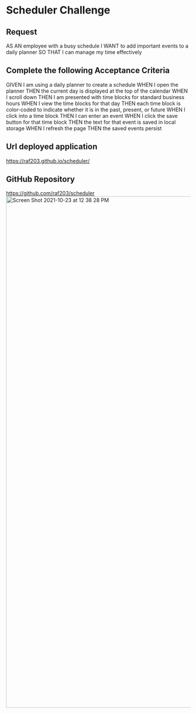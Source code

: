 # Scheduler Challenge

## Request
AS AN employee with a busy schedule
I WANT to add important events to a daily planner
SO THAT I can manage my time effectively

## Complete the following Acceptance Criteria
GIVEN I am using a daily planner to create a schedule
WHEN I open the planner
THEN the current day is displayed at the top of the calendar
WHEN I scroll down
THEN I am presented with time blocks for standard business hours
WHEN I view the time blocks for that day
THEN each time block is color-coded to indicate whether it is in the past, present, or future
WHEN I click into a time block
THEN I can enter an event
WHEN I click the save button for that time block
THEN the text for that event is saved in local storage
WHEN I refresh the page
THEN the saved events persist

## Url deployed application
https://raf203.github.io/scheduler/

## GitHub Repository
https://github.com/raf203/scheduler<img width="1396" alt="Screen Shot 2021-10-23 at 12 38 28 PM" src="https://user-images.githubusercontent.com/89607465/138569499-20a773fd-b85d-4631-be92-9eeb1b9fa091.png">
